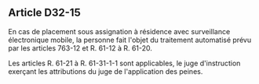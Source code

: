 Article D32-15
----
En cas de placement sous assignation à résidence avec surveillance électronique
mobile, la personne fait l'objet du traitement automatisé prévu par les articles
763-12 et R. 61-12 à R. 61-20.

Les articles R. 61-21 à R. 61-31-1-1 sont applicables, le juge d'instruction
exerçant les attributions du juge de l'application des peines.
